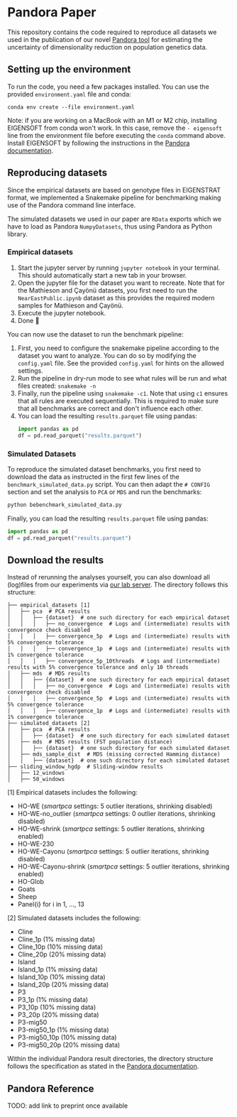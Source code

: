 # Pandora Paper
This repository contains the code required to reproduce all datasets we used in the publication of our novel [Pandora tool](https://github.com/tschuelia/Pandora.git) for estimating the uncertainty of dimensionality reduction on population genetics data.


## Setting up the environment
To run the code, you need a few packages installed. You can use the provided `environment.yaml` file and conda:
```
conda env create --file environment.yaml
```

Note: if you are working on a MacBook with an M1 or M2 chip, installing EIGENSOFT from conda won't work.
In this case, remove the `- eigensoft` line from the environment file before executing the `conda` command above. 
Install EIGENSOFT by following the instructions in the [Pandora documentation](https://pandorageno.readthedocs.io/en/latest/install.html#installing-eigensoft-on-macbooks-with-m1-m2-chips).


## Reproducing datasets
Since the empirical datasets are based on genotype files in EIGENSTRAT format, we implemented a Snakemake pipeline for benchmarking
making use of the Pandora command line interface.

The simulated datasets we used in our paper are `RData` exports which we have to load as Pandora `NumpyDatasets`, thus using Pandora as Python library.

### Empirical datasets
1. Start the jupyter server by running `jupyter notebook` in your terminal. This should automatically start a new tab in your browser.
2. Open the jupyter file for the dataset you want to recreate. Note that for the Mathieson and Çayönü datasets, you first need to run the `NearEastPublic.ipynb` dataset as this provides the required modern samples for Mathieson and Çayönü.
3. Execute the jupyter notebook.
4. Done 🙂

You can now use the dataset to run the benchmark pipeline:

1. First, you need to configure the snakemake pipeline according to the dataset you want to analyze. You can do so by modifying the `config.yaml` file. See the provided `config.yaml` for hints on the allowed settings.
2. Run the pipeline in dry-run mode to see what rules will be run and what files created: `snakemake -n`
3. Finally, run the pipeline using `snakemake -c1`. Note that using `c1` ensures that all rules are executed sequentially. This is required to make sure that all benchmarks are correct and don't influence each other.
4. You can load the resulting `results.parquet` file using pandas:
   ```python
   import pandas as pd
   df = pd.read_parquet("results.parquet")
   ```

### Simulated Datasets
To reproduce the simulated dataset benchmarks, you first need to download the data as instructed in the first few lines of the `benchmark_simulated_data.py` script.
You can then adapt the `# CONFIG` section and set the analysis to `PCA` or `MDS` and run the benchmarks:
```bash
python bebenchmark_simulated_data.py
```    
    
Finally, you can load the resulting `results.parquet` file using pandas:
```python
import pandas as pd
df = pd.read_parquet("results.parquet")
```


## Download the results
Instead of rerunning the analyses yourself, you can also download all (log)files from our experiments via [our lab server](https://cme.h-its.org/exelixis/material/Pandora_supplementary_data.tar.gz).
The directory follows this structure:
```text
├── empirical_datasets [1]
│   ├── pca  # PCA results
│   │   ├── {dataset}  # one such directory for each empirical dataset 
│   │   │   ├── no_convergence  # Logs and (intermediate) results with convergence check disabled
│   │   │   ├── convergence_5p  # Logs and (intermediate) results with 5% convergence tolerance
│   │   │   ├── convergence_1p  # Logs and (intermediate) results with 1% convergence tolerance
│   │   │   ├── convergence_5p_10threads  # Logs and (intermediate) results with 5% convergence tolerance and only 10 threads
│   ├── mds  # MDS results
│   │   ├── {dataset}  # one such directory for each empirical dataset 
│   │   │   ├── no_convergence  # Logs and (intermediate) results with convergence check disabled
│   │   │   ├── convergence_5p  # Logs and (intermediate) results with 5% convergence tolerance
│   │   │   ├── convergence_1p  # Logs and (intermediate) results with 1% convergence tolerance
├── simulated_datasets [2]
│   ├── pca  # PCA results
│   │   ├── {dataset}  # one such directory for each simulated dataset 
│   ├── mds  # MDS results (FST population distance)
│   │   ├── {dataset}  # one such directory for each simulated dataset 
│   ├── mds_sample_dist  # MDS (missing corrected Hamming distance)
│   │   ├── {dataset}  # one such directory for each simulated dataset 
├── sliding_window_hgdp  # Sliding-window results
│   ├── 12_windows
│   ├── 50_windows
```

[1] Empirical datasets includes the following:
- HO-WE (*smartpca* settings: 5 outlier iterations, shrinking disabled)
- HO-WE-no_outlier (*smartpca* settings: 0 outlier iterations, shrinking disabled)
- HO-WE-shrink (*smartpca* settings: 5 outlier iterations, shrinking enabled)
- HO-WE-230
- HO-WE-Cayonu (*smartpca* settings: 5 outlier iterations, shrinking disabled)
- HO-WE-Cayonu-shrink (*smartpca* settings: 5 outlier iterations, shrinking enabled)
- HO-Glob
- Goats
- Sheep
- Panel{i} for i in 1, ..., 13

[2] Simulated datasets includes the following:
- Cline
- Cline_1p (1% missing data)
- Cline_10p (10% missing data)
- Cline_20p (20% missing data)
- Island
- Island_1p (1% missing data)
- Island_10p (10% missing data)
- Island_20p (20% missing data)
- P3
- P3_1p (1% missing data)
- P3_10p (10% missing data)
- P3_20p (20% missing data)
- P3-mig50
- P3-mig50_1p (1% missing data)
- P3-mig50_10p (10% missing data)
- P3-mig50_20p (20% missing data)

Within the individual Pandora result directories, the directory structure follows the specification as stated in the [Pandora documentation](https://pandorageno.readthedocs.io/en/latest/cli_config.html#output-files).

## Pandora Reference
TODO: add link to preprint once available
